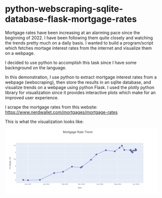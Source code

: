 # python-webscraping-sqlite-database-flask-mortgage-rates

Mortgage rates have been increasing at an alarming pace since the beginning of 2022. I have been following them quite closely and watching the trends pretty much on a daily basis. I wanted to build a program/script which fetches mortage interest rates from the internet and visualize them on a webpage. 

I decided to use python to accomplish this task since I have some backnground on the language.

In this demonstration, I use python to extract mortgage interest rates from a webpage (webscraping), then store the results in an sqlite database, and visualize trends on a webpage using python Flask. I used the plotly python library for visualization since it provides interactive plots which make for an improved user experience.

I scrape the mortgage rates from this website:
https://www.nerdwallet.com/mortgages/mortgage-rates

This is what the visualization looks like:

![My Image](static/img/picture_rate_trend.PNG)